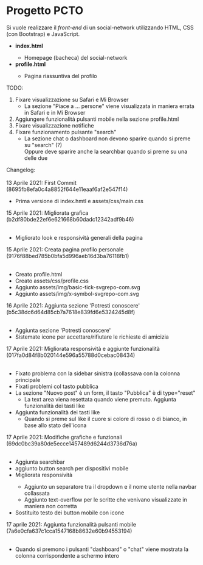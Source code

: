 # Progetto PCTO
Si vuole realizzare il _front-end_ di un social-network utilizzando HTML, CSS (con Bootstrap) e JavaScript.
<ul>
  <li><strong>index.html</strong></li>
    <ul>
      <li>Homepage (bacheca) del social-network</li>
    </ul>  
  <li><strong>profile.html</strong></li>
    <ul>
      <li>Pagina riassuntiva del profilo</li>
    </ul>
  </li>
</ul>

TODO:

<ol>
  <li>Fixare visualizzazione su Safari e Mi Browser
    <ul>
      <li>La sezione "Piace a ... persone" viene visualizzata in maniera errata in Safari e in Mi Browser</li>
    </ul>
  </li>
  <li>Aggiungere funzionalità pulsanti mobile nella sezione profile.html</li>
  <li>Fixare visualizzazione notifiche</li>
  <li>Fixare funzionamento pulsante "search"
    <ul>
      <li>La sezione chat o dashboard non devono sparire quando si preme su "search" (?)<br>
            Oppure deve sparire anche la searchbar quando si preme su una delle due</li>
    </ul>
  </li> 
</ol>

Changelog: <br><br>
13 Aprile 2021: First Commit (8695fb8efa0c4a8852f644e11eaaf6af2e547f14)<br>
<ul>
  <li>Prima versione di index.hmtl e assets/css/main.css</li>
</ul>
15 Aprile 2021: Migliorata grafica (b2df80bde22ef6e621668b60dadc12342adf9b46)<br><br>
<ul>
  <li>Migliorato look e responsività generali della pagina</li>
</ul>
15 Aprile 2021: Creata pagina profilo personale (9176f88bed785b0bfa5d996aeb16d3ba76118fb1)<br><br>
<ul>
  <li>Creato profile.html</li>
  <li>Creato assets/css/profile.css</li>
  <li>Aggiunto assets/img/basic-tick-svgrepo-com.svg</li>
  <li>Aggiunto assets/img/x-symbol-svgrepo-com.svg</li>
</ul>
16 Aprile 2021: Aggiunta sezione 'Potresti conoscere' (b5c38dc6d64d85cb7a7618e839fd6e5324245d8f)<br><br>
<ul>
  <li>Aggiunta sezione 'Potresti conoscere'</li>
  <li>Sistemate icone per accettare/rifiutare le richieste di amicizia</li>
</ul>

17 Aprile 2021: Migliorata responsività e aggiunte funzionalità (017fa0d84f8b020144e596a55788d0cebac08434)<br><br>
<ul>
  <li>Fixato problema con la sidebar sinistra (collassava con la colonna principale</li>
  <li>Fixati problemi col tasto pubblica</li>
  <li>La sezione "Nuovo post" è un form, il tasto "Pubblica" è di type="reset"
     <ul>
       <li>La text area viena resettata quando viene premuto. Aggiunta funzionalità dei tasti like</li>
    </ul>
  </li>
  <li>Aggiunta funzionalità dei tasti like
    <ul>
        <li>Quando si preme sul like il cuore si colore di rosso o di bianco, in base allo stato dell'icona</li>
    </ul>
  </li>
</ul>
17 Aprile 2021: Modifiche grafiche e funzionali (69dc0bc39a80de5ecce1457489d6244d3736d76a)<br><br>
<ul>
  <li>Aggiunta searchbar</li>
  <li>aggiunto button search per dispositivi mobile</li>
  <li>Migliorata responsività</li>
  <ul>
    <li>Aggiunto un separatore tra il dropdown e il nome utente nella navbar collassata</li>
    <li>Aggiunto text-overflow per le scritte che venivano visualizzate in maniera non corretta</li>
  </ul>
  <li>Sostituito testo dei button mobile con icone</li>
    
</ul>

17 aprile 2021: Aggiunta funzionalità pulsanti mobile (7a6e0cfa637c1cca1547168b8632e60b94553194)<br><br>
<ul>
  <li>Quando si premono i pulsanti "dashboard" o "chat" viene mostrata la colonna corrispondente a schermo intero</li>
</ul>
